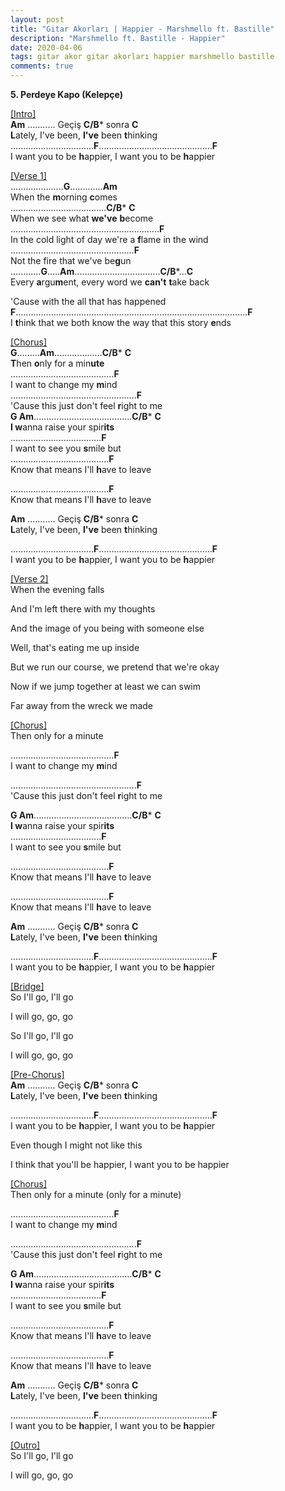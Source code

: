 ```yaml
---
layout: post
title: "Gitar Akorları | Happier - Marshmello ft. Bastille"
description: "Marshmello ft. Bastille - Happier"
date: 2020-04-06
tags: gitar akor gitar akorları happier marshmello bastille
comments: true
---
```

**5. Perdeye Kapo (Kelepçe)**

<u>[Intro]</u><br/>
**Am**     ...........       Geçiş **C/B*** sonra **C**<br/>
**L**ately, I've been, **I've** been **t**hinking<br/>
.................................**F**.............................................**F**<br/>
I want you to be **h**appier, I want you to be **h**appier<br/>

<u>[Verse 1]</u><br/>
.....................**G**.............**Am**<br/>
When the **m**orning **c**omes<br/>
......................................**C/B*** **C**<br/>
When we see what **we've** **b**ecome<br/>
...........................................................**F**<br/>
In the cold light of day we're a **f**lame in the wind<br/>
.................................................**F**<br/>
Not the fire that we've be**g**un<br/>
............**G**.....**Am**..................................**C/B***...**C**<br/>
Every **a**rgu**m**ent, every word we **can't** **t**ake back<br/>

'Cause with the all that has happened<br/>
**F**............................................................................................**F**<br/>
I **t**hink that we both know the way that this story **e**nds<br/>

<u>[Chorus]</u><br/>
**G**.........**Am**...................**C/B*** **C**<br/>
**T**hen **o**nly for a min**ute**<br/>
.........................................**F**<br/>
I want to change my **m**ind<br/>
..................................................**F**<br/>
'Cause this just don't feel **r**ight to me<br/>
**G Am**.......................................**C/B*** **C**<br/>
**I w**anna raise your spir**its**<br/>
....................................**F**<br/>
I want to see you **s**mile but<br/>
.......................................**F**<br/>
Know that means I'll **h**ave to leave<br/>



.......................................**F**<br/>
Know that means I'll **h**ave to leave<br/>

**Am**     ...........       Geçiş **C/B*** sonra **C**<br/>
**L**ately, I've been, **I've** been **t**hinking<br/>

.................................**F**.............................................**F**<br/>
I want you to be **h**appier, I want you to be **h**appier<br/>

<u>[Verse 2]</u><br/>
When the evening falls<br/>

And I'm left there with my thoughts<br/>

And the image of you being with someone else<br/>

Well, that's eating me up inside<br/>

But we run our course, we pretend that we're okay<br/>

Now if we jump together at least we can swim<br/>

Far away from the wreck we made<br/>

<u>[Chorus]</u><br/>
Then only for a minute<br/>

.........................................**F**<br/>
I want to change my **m**ind<br/>

..................................................**F**<br/>
'Cause this just don't feel **r**ight to me<br/>

**G Am**.......................................**C/B*** **C**<br/>
**I w**anna raise your spir**its**<br/>
....................................**F**<br/>
I want to see you **s**mile but<br/>

.......................................**F**<br/>
Know that means I'll **h**ave to leave<br/>



.......................................**F**<br/>
Know that means I'll **h**ave to leave<br/>

**Am**     ...........       Geçiş **C/B*** sonra **C**<br/>
**L**ately, I've been, **I've** been **t**hinking<br/>

.................................**F**.............................................**F**<br/>
I want you to be **h**appier, I want you to be **h**appier<br/>

<u>[Bridge]</u><br/>
So I'll go, I'll go<br/>

I will go, go, go<br/>

So I'll go, I'll go<br/>

I will go, go, go<br/>

<u>[Pre-Chorus]</u><br/>
**Am**     ...........       Geçiş **C/B*** sonra **C**<br/>
**L**ately, I've been, **I've** been **t**hinking<br/>

.................................**F**.............................................**F**<br/>
I want you to be **h**appier, I want you to be **h**appier<br/>

Even though I might not like this<br/>

I think that you'll be happier, I want you to be happier<br/>

<u>[Chorus]</u><br/>
Then only for a minute (only for a minute)<br/>

.........................................**F**<br/>
I want to change my **m**ind<br/>

..................................................**F**<br/>
'Cause this just don't feel **r**ight to me<br/>

**G Am**.......................................**C/B*** **C**<br/>
**I w**anna raise your spir**its**<br/>
....................................**F**<br/>
I want to see you **s**mile but<br/>

.......................................**F**<br/>
Know that means I'll **h**ave to leave<br/>



.......................................**F**<br/>
Know that means I'll **h**ave to leave<br/>

**Am**     ...........       Geçiş **C/B*** sonra **C**<br/>
**L**ately, I've been, **I've** been **t**hinking<br/>

.................................**F**.............................................**F**<br/>
I want you to be **h**appier, I want you to be **h**appier<br/>

<u>[Outro]</u><br/>
So I'll go, I'll go<br/>

I will go, go, go<br/>
